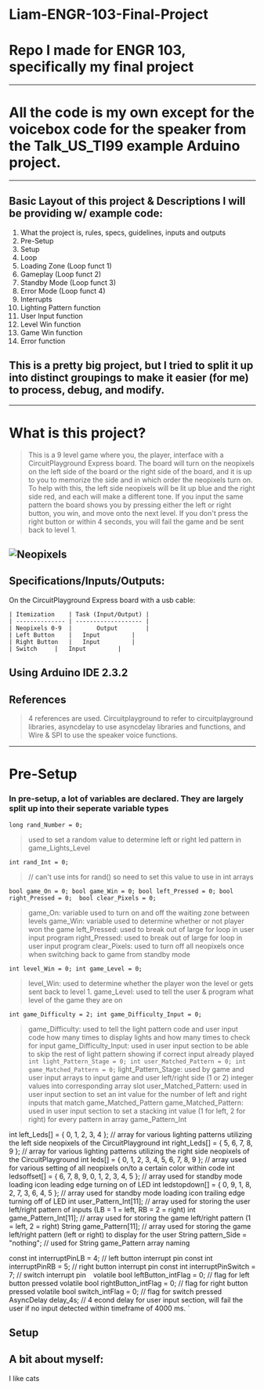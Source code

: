 # Liam-ENGR-103-Final-Project
# Repo I made for ENGR 103, specifically my final project
---
# All the code is my own except for the voicebox code for the speaker from the Talk_US_TI99 example Arduino project.
---
## Basic Layout of this project & Descriptions I will be providing w/ example code:
1. What the project is, rules, specs, guidelines, inputs and outputs
2. Pre-Setup
3. Setup
4. Loop
5. Loading Zone (Loop funct 1)
6. Gameplay (Loop funct 2)
7. Standby Mode (Loop funct 3)
8. Error Mode (Loop funct 4)
9. Interrupts
10. Lighting Pattern function
11. User Input function
12. Level Win function
13. Game Win function
14. Error function

## This is a pretty big project, but I tried to split it up into distinct groupings to make it easier (for me) to process, debug, and modify.
---
# What is this project?
> This is a 9 level game where you, the player, interface with a CircuitPlayground Express board. The board will turn on the neopixels on the left side of the board or the right side of the board, and it is up to you to memorize the side and in which order the neopixels turn on. To help with this, the left side neopixels will be lit up blue and the right side red, and each will make a different tone. If you input the same pattern the board shows you by pressing either the left or right button, you win, and move onto the next level. If you don't press the right button or within 4 seconds, you will fail the game and be sent back to level 1.

![Neopixels](https://cdn-learn.adafruit.com/assets/assets/000/034/012/large1024/circuit_playground_neoorder.jpg)
---
## Specifications/Inputs/Outputs:
On the CircuitPlayground Express board with a usb cable:

	| Itemization	 | Task (Input/Output) | 
 	| -------------- | ------------------- | 
	| Neopixels 0-9  |       Output        |
	| Left Button    | 	 Input         |
	| Right Button   |	 Input         |
 	| Switch 	 |	 Input         |
  Using Arduino IDE 2.3.2
---
## References
> 4 references are used. Circuitplayground to refer to circuitplayground libraries, asyncdelay to use asyncdelay libraries and functions, and Wire & SPI to use the speaker voice functions.
---
# Pre-Setup
### In pre-setup, a lot of variables are declared. They are largely split up into their seperate variable types

`
long rand_Number = 0;
`
> used to set a random value to determine left or right led pattern in game_Lights_Level

`
int rand_Int = 0;
`
>  // can't use ints for rand() so need to set this value to use in int arrays

`
bool game_On = 0;
bool game_Win = 0;
bool left_Pressed = 0;
bool right_Pressed = 0; 
bool clear_Pixels = 0;
`
> game_On: variable used to turn on and off the waiting zone between levels
> game_Win: variable used to determine whether or not player won the game
> left_Pressed: used to break out of large for loop in user input program
> right_Pressed: used to break out of large for loop in user input program
> clear_Pixels: used to turn off all neopixels once when switching back to game from standby mode

`
int level_Win = 0; int game_Level = 0;
`
> level_Win: used to determine whether the player won the level or gets sent back to level 1.
> game_Level: used to tell the user & program what level of the game they are on

`
int game_Difficulty = 2;
int game_Difficulty_Input = 0;
`
> game_Difficulty: used to tell the light pattern code and user input code how many times to display lights and how many times to check for input
> game_Difficulty_Input: used in user input section to be able to skip the rest of light pattern showing if correct input already played
`
int light_Pattern_Stage = 0;
int user_Matched_Pattern = 0;
int game_Matched_Pattern = 0;
`
> light_Pattern_Stage: used by game and user input arrays to input game and user left/right side (1 or 2) integer values into corresponding array slot
> user_Matched_Pattern: used in user input section to set an int value for the number of left and right inputs that match game_Matched_Pattern
> game_Matched_Pattern: used in user input section to set a stacking int value (1 for left, 2 for right) for every pattern in array game_Pattern_Int


int left_Leds[] = { 0, 1, 2, 3, 4 };                   // array for various lighting patterns utilizing the left side neopixels of the CircuitPlayground
int right_Leds[] = { 5, 6, 7, 8, 9 };                  // array for various lighting patterns utilizing the right side neopixels of the CircuitPlayground
int leds[] = { 0, 1, 2, 3, 4, 5, 6, 7, 8, 9 };         // array used for various setting of all neopixels on/to a certain color within code
int ledsoffset[] = { 6, 7, 8, 9, 0, 1, 2, 3, 4, 5 };   // array used for standby mode loading icon leading edge turning on of LED
int ledstopdown[] = { 0, 9, 1, 8, 2, 7, 3, 6, 4, 5 };  // array used for standby mode loading icon trailing edge turning off of LED
int user_Pattern_Int[11];                              // array used for storing the user left/right pattern of inputs (LB = 1 = left, RB = 2 = right)
int game_Pattern_Int[11];                              // array used for storing the game left/right pattern (1 = left, 2 = right)
String game_Pattern[11];                               // array used for storing the game left/right pattern (left or right) to display for the user
String pattern_Side = "nothing";                       // used for String game_Pattern array naming

const int interruptPinLB = 4;      // left button interrupt pin
const int interruptPinRB = 5;      // right button interrupt pin
const int interruptPinSwitch = 7;  // switch interrupt pin
`
`
volatile bool leftButton_intFlag = 0;   // flag for left button pressed
volatile bool rightButton_intFlag = 0;  // flag for right button pressed
volatile bool switch_intFlag = 0;       // flag for switch pressed
`
`
AsyncDelay delay_4s;  // 4 econd delay for user input section, will fail the user if no input detected within timeframe of 4000 ms.
`

## Setup

## A bit about myself:
I like cats
